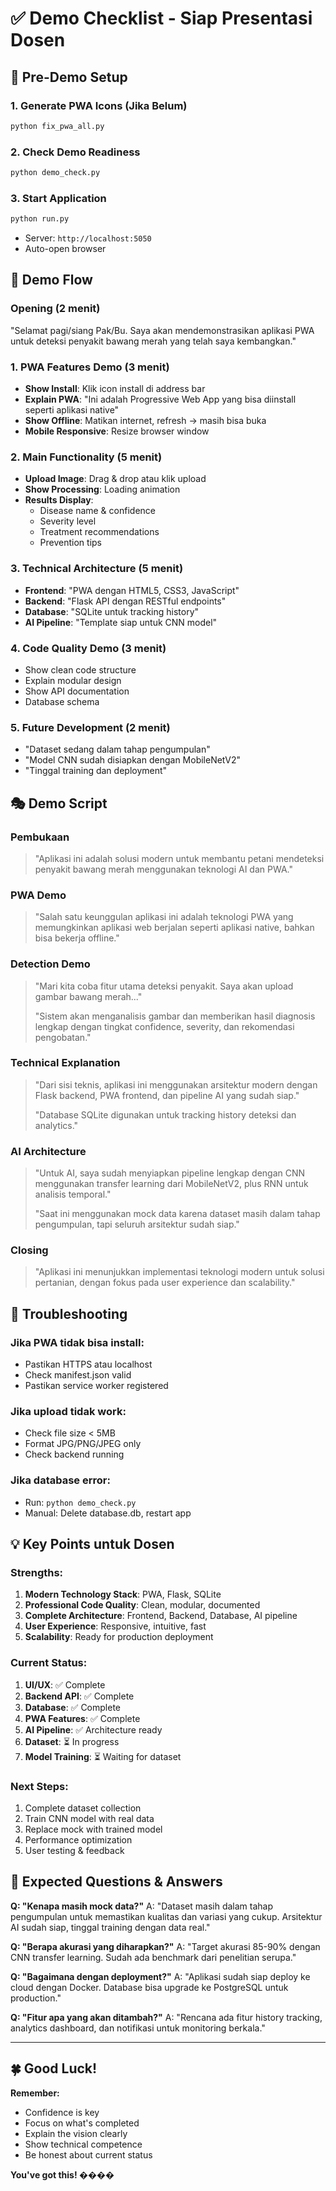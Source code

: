 # ✅ Demo Checklist - Siap Presentasi Dosen

## 🎯 Pre-Demo Setup

### 1. Generate PWA Icons (Jika Belum)
```bash
python fix_pwa_all.py
```

### 2. Check Demo Readiness
```bash
python demo_check.py
```

### 3. Start Application
```bash
python run.py
```
- Server: `http://localhost:5050`
- Auto-open browser

## 📱 Demo Flow

### **Opening (2 menit)**
"Selamat pagi/siang Pak/Bu. Saya akan mendemonstrasikan aplikasi PWA untuk deteksi penyakit bawang merah yang telah saya kembangkan."

### **1. PWA Features Demo (3 menit)**
- **Show Install**: Klik icon install di address bar
- **Explain PWA**: "Ini adalah Progressive Web App yang bisa diinstall seperti aplikasi native"
- **Show Offline**: Matikan internet, refresh → masih bisa buka
- **Mobile Responsive**: Resize browser window

### **2. Main Functionality (5 menit)**
- **Upload Image**: Drag & drop atau klik upload
- **Show Processing**: Loading animation
- **Results Display**: 
  - Disease name & confidence
  - Severity level
  - Treatment recommendations
  - Prevention tips

### **3. Technical Architecture (5 menit)**
- **Frontend**: "PWA dengan HTML5, CSS3, JavaScript"
- **Backend**: "Flask API dengan RESTful endpoints"
- **Database**: "SQLite untuk tracking history"
- **AI Pipeline**: "Template siap untuk CNN model"

### **4. Code Quality Demo (3 menit)**
- Show clean code structure
- Explain modular design
- Show API documentation
- Database schema

### **5. Future Development (2 menit)**
- "Dataset sedang dalam tahap pengumpulan"
- "Model CNN sudah disiapkan dengan MobileNetV2"
- "Tinggal training dan deployment"

## 🎭 Demo Script

### **Pembukaan**
> "Aplikasi ini adalah solusi modern untuk membantu petani mendeteksi penyakit bawang merah menggunakan teknologi AI dan PWA."

### **PWA Demo**
> "Salah satu keunggulan aplikasi ini adalah teknologi PWA yang memungkinkan aplikasi web berjalan seperti aplikasi native, bahkan bisa bekerja offline."

### **Detection Demo**
> "Mari kita coba fitur utama deteksi penyakit. Saya akan upload gambar bawang merah..."
> 
> "Sistem akan menganalisis gambar dan memberikan hasil diagnosis lengkap dengan tingkat confidence, severity, dan rekomendasi pengobatan."

### **Technical Explanation**
> "Dari sisi teknis, aplikasi ini menggunakan arsitektur modern dengan Flask backend, PWA frontend, dan pipeline AI yang sudah siap."
> 
> "Database SQLite digunakan untuk tracking history deteksi dan analytics."

### **AI Architecture**
> "Untuk AI, saya sudah menyiapkan pipeline lengkap dengan CNN menggunakan transfer learning dari MobileNetV2, plus RNN untuk analisis temporal."
> 
> "Saat ini menggunakan mock data karena dataset masih dalam tahap pengumpulan, tapi seluruh arsitektur sudah siap."

### **Closing**
> "Aplikasi ini menunjukkan implementasi teknologi modern untuk solusi pertanian, dengan fokus pada user experience dan scalability."

## 🔧 Troubleshooting

### Jika PWA tidak bisa install:
- Pastikan HTTPS atau localhost
- Check manifest.json valid
- Pastikan service worker registered

### Jika upload tidak work:
- Check file size < 5MB
- Format JPG/PNG/JPEG only
- Check backend running

### Jika database error:
- Run: `python demo_check.py`
- Manual: Delete database.db, restart app

## 💡 Key Points untuk Dosen

### **Strengths:**
1. **Modern Technology Stack**: PWA, Flask, SQLite
2. **Professional Code Quality**: Clean, modular, documented
3. **Complete Architecture**: Frontend, Backend, Database, AI pipeline
4. **User Experience**: Responsive, intuitive, fast
5. **Scalability**: Ready for production deployment

### **Current Status:**
1. **UI/UX**: ✅ Complete
2. **Backend API**: ✅ Complete  
3. **Database**: ✅ Complete
4. **PWA Features**: ✅ Complete
5. **AI Pipeline**: ✅ Architecture ready
6. **Dataset**: ⏳ In progress
7. **Model Training**: ⏳ Waiting for dataset

### **Next Steps:**
1. Complete dataset collection
2. Train CNN model with real data
3. Replace mock with trained model
4. Performance optimization
5. User testing & feedback

## 🎯 Expected Questions & Answers

**Q: "Kenapa masih mock data?"**
A: "Dataset masih dalam tahap pengumpulan untuk memastikan kualitas dan variasi yang cukup. Arsitektur AI sudah siap, tinggal training dengan data real."

**Q: "Berapa akurasi yang diharapkan?"**
A: "Target akurasi 85-90% dengan CNN transfer learning. Sudah ada benchmark dari penelitian serupa."

**Q: "Bagaimana dengan deployment?"**
A: "Aplikasi sudah siap deploy ke cloud dengan Docker. Database bisa upgrade ke PostgreSQL untuk production."

**Q: "Fitur apa yang akan ditambah?"**
A: "Rencana ada fitur history tracking, analytics dashboard, dan notifikasi untuk monitoring berkala."

---

## 🍀 Good Luck!

**Remember:**
- Confidence is key
- Focus on what's completed
- Explain the vision clearly
- Show technical competence
- Be honest about current status

**You've got this! ����**